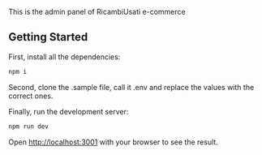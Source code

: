 This is the admin panel of RicambiUsati e-commerce

## Getting Started

First, install all the dependencies:

```bash
npm i
```

Second, clone the .sample file, call it .env and replace the values with the correct ones.

Finally, run the development server:

```bash
npm run dev
```

Open [http://localhost:3001](http://localhost:3001) with your browser to see the result.
